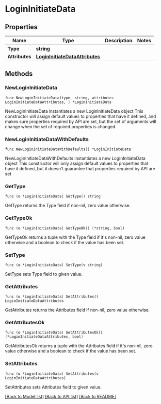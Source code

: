 # LoginInitiateData

## Properties

Name | Type | Description | Notes
------------ | ------------- | ------------- | -------------
**Type** | **string** |  | 
**Attributes** | [**LoginInitiateDataAttributes**](LoginInitiateDataAttributes.md) |  | 

## Methods

### NewLoginInitiateData

`func NewLoginInitiateData(type_ string, attributes LoginInitiateDataAttributes, ) *LoginInitiateData`

NewLoginInitiateData instantiates a new LoginInitiateData object
This constructor will assign default values to properties that have it defined,
and makes sure properties required by API are set, but the set of arguments
will change when the set of required properties is changed

### NewLoginInitiateDataWithDefaults

`func NewLoginInitiateDataWithDefaults() *LoginInitiateData`

NewLoginInitiateDataWithDefaults instantiates a new LoginInitiateData object
This constructor will only assign default values to properties that have it defined,
but it doesn't guarantee that properties required by API are set

### GetType

`func (o *LoginInitiateData) GetType() string`

GetType returns the Type field if non-nil, zero value otherwise.

### GetTypeOk

`func (o *LoginInitiateData) GetTypeOk() (*string, bool)`

GetTypeOk returns a tuple with the Type field if it's non-nil, zero value otherwise
and a boolean to check if the value has been set.

### SetType

`func (o *LoginInitiateData) SetType(v string)`

SetType sets Type field to given value.


### GetAttributes

`func (o *LoginInitiateData) GetAttributes() LoginInitiateDataAttributes`

GetAttributes returns the Attributes field if non-nil, zero value otherwise.

### GetAttributesOk

`func (o *LoginInitiateData) GetAttributesOk() (*LoginInitiateDataAttributes, bool)`

GetAttributesOk returns a tuple with the Attributes field if it's non-nil, zero value otherwise
and a boolean to check if the value has been set.

### SetAttributes

`func (o *LoginInitiateData) SetAttributes(v LoginInitiateDataAttributes)`

SetAttributes sets Attributes field to given value.



[[Back to Model list]](../README.md#documentation-for-models) [[Back to API list]](../README.md#documentation-for-api-endpoints) [[Back to README]](../README.md)


